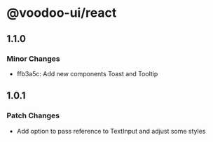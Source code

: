 # @voodoo-ui/react

## 1.1.0

### Minor Changes

- ffb3a5c: Add new components Toast and Tooltip

## 1.0.1

### Patch Changes

- Add option to pass reference to TextInput and adjust some styles
